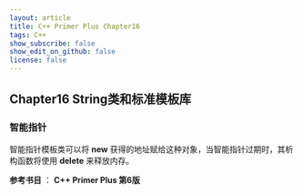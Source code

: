 ```yaml
---
layout: article
title: C++ Primer Plus Chapter16
tags: C++
show_subscribe: false
show_edit_on_github: false
license: false
---
```


<!--more-->

## Chapter16  String类和标准模板库

### 智能指针

智能指针模板类可以将 **new** 获得的地址赋给这种对象，当智能指针过期时，其析构函数将使用 **delete** 来释放内存。

 **参考书目** ： **C++ Primer Plus 第6版**





